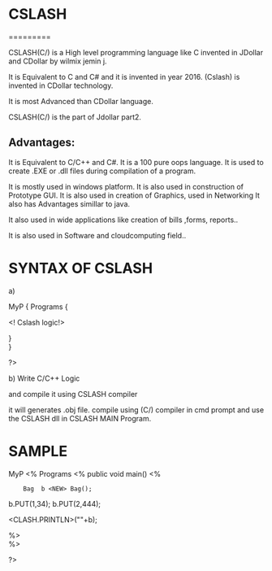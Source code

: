 

# CSLASH
=========

CSLASH(C/) is a High level programming language like C invented in JDollar  and  CDollar by wilmix jemin j.

It is Equivalent to C and C# and it is invented in year 2016. (Cslash)  is  invented  in CDollar technology.

 It  is   most Advanced  than  CDollar  language.

CSLASH(C/)   is  the  part  of  Jdollar part2.

Advantages: 
----------- 


It is Equivalent to C/C++ and C#. 
It is a 100 pure oops language.
 It is used to create .EXE or .dll files during compilation of a program.

 It is mostly used in windows platform.
 It is also used in construction of Prototype GUI.
 It is also used in creation of Graphics, used in Networking It also has Advantages simillar to java.


 It also used in wide applications like creation of bills ,forms, reports..

 It is also used in Software and cloudcomputing field..



SYNTAX  OF CSLASH
===============



a) <CSLASH>

<PACK> MyP
{
    <CLASS> Programs
    {
      
<! Cslash  logic!>  
              
  }            
}

?>       


b)  Write  C/C++ Logic

and  compile  it  using  CSLASH compiler

it  will generates  .obj file.
compile using  (C/) compiler in cmd prompt  and  use  the   CSLASH  dll  in  CSLASH  MAIN  Program.


SAMPLE
======


<CSLASH>

<PACK> MyP
<%
    <CLASS> Programs
    <%
        public void main()
        <%
            
        Bag  b <NEW> Bag();

b.PUT(1,34);
b.PUT(2,444);

<CLASH.PRINTLN>(""+b);
              
  %>             
%>

?>       




